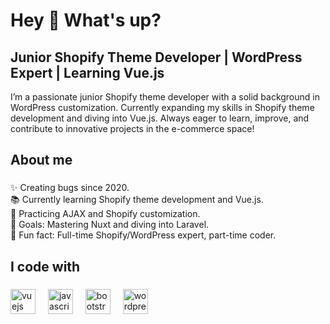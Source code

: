 <h1 align="left">Hey 👋 What's up?</h1>

###
<h2 align="left">Junior Shopify Theme Developer | WordPress Expert | Learning Vue.js</h2>
<p align="left">I’m a passionate junior Shopify theme developer with a solid background in WordPress customization. Currently expanding my skills in Shopify theme development and diving into Vue.js. Always eager to learn, improve, and contribute to innovative projects in the e-commerce space!

</p>

###

<h2 align="left">About me</h2>

###

<p align="left">✨ Creating bugs since 2020.</br>
📚 Currently learning Shopify theme development and Vue.js.</br>
🔧 Practicing AJAX and Shopify customization.</br>
🎯 Goals: Mastering Nuxt and diving into Laravel.</br>
🎲 Fun fact: Full-time Shopify/WordPress expert, part-time coder.</br>
</p>

###

<h2 align="left">I code with</h2>

###

<div align="left">
  <img src="https://cdn.jsdelivr.net/gh/devicons/devicon/icons/vuejs/vuejs-original.svg" height="40" alt="vuejs logo"  />
  <img width="12" />
  <img src="https://cdn.jsdelivr.net/gh/devicons/devicon/icons/javascript/javascript-original.svg" height="40" alt="javascript logo"  />
  <img width="12" />
  <img src="https://cdn.jsdelivr.net/gh/devicons/devicon/icons/bootstrap/bootstrap-original.svg" height="40" alt="bootstrap logo"  />
  <img width="12" />
  <img src="https://cdn.jsdelivr.net/gh/devicons/devicon/icons/wordpress/wordpress-original.svg" height="40" alt="wordpress logo"  />
</div>

###

